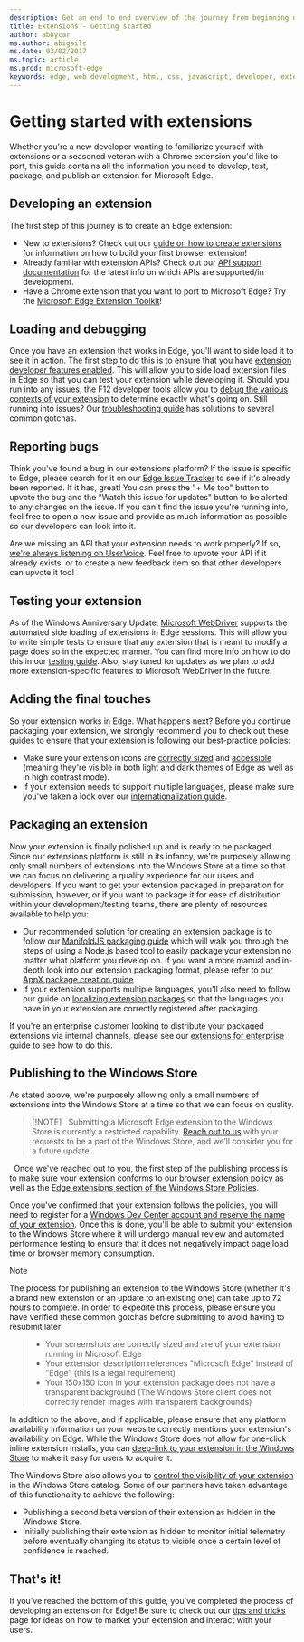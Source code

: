 ```yaml
---
description: Get an end to end overview of the journey from beginning development to packaging of Edge extensions.
title: Extensions - Getting started
author: abbycar
ms.author: abigailc
ms.date: 03/02/2017
ms.topic: article
ms.prod: microsoft-edge
keywords: edge, web development, html, css, javascript, developer, extensions
---
```


# Getting started with extensions

Whether you're a new developer wanting to familiarize yourself with extensions or a seasoned veteran with a Chrome extension you'd like to port, this guide contains all the information you need to develop, test, package, and publish an extension for Microsoft Edge. 

## Developing an extension 
The first step of this journey is to create an Edge extension: 
- New to extensions? Check out our [guide on how to create extensions](./creating-an-extension.md) for information on how to build your first browser extension! 
- Already familiar with extension APIs? Check out our [API support documentation](../api-support.md) for the latest info on which APIs are supported/in development. 
- Have a Chrome extension that you want to port to Microsoft Edge? Try the [Microsoft Edge Extension Toolkit](./porting-chrome-extensions.md)!
## Loading and debugging 
Once you have an extension that works in Edge, you'll want to side load it to see it in action. The first step to do this is to ensure that you have [extension developer features enabled](./adding-and-removing-extensions.md). This will allow you to side load extension files in Edge so that you can test your extension while developing it. Should you run into any issues, the F12 developer tools allow you to [debug the various contexts of your extension](./debugging-extensions.md) to determine exactly what's going on. Still running into issues? Our [troubleshooting guide](../troubleshooting.md) has solutions to several common gotchas. 

## Reporting bugs 
Think you've found a bug in our extensions platform? If the issue is specific to Edge, please search for it on our [Edge Issue Tracker](https://developer.microsoft.com/microsoft-edge/platform/issues/) to see if it's already been reported. If it has, great! You can press the "+ Me too" button to upvote the bug and the "Watch this issue for updates" button to be alerted to any changes on the issue. If you can't find the issue you're running into, feel free to open a new issue and provide as much information as possible so our developers can look into it. 

Are we missing an API that your extension needs to work properly? If so, [we're always listening on UserVoice](https://wpdev.uservoice.com/forums/257854-microsoft-edge-developer/category/87962-extensions). Feel free to upvote your API if it already exists, or to create a new feedback item so that other developers can upvote it too! 

## Testing your extension 
As of the Windows Anniversary Update, [Microsoft WebDriver](../../dev-guide/tools/webdriver.md) supports the automated side loading of extensions in Edge sessions. This will allow you to write simple tests to ensure that any extension that is meant to modify a page does so in the expected manner. You can find more info on how to do this in our [testing guide](./packaging/creating-and-testing-extension-packages.md#automated-testing-with-webdriver). Also, stay tuned for updates as we plan to add more extension-specific features to Microsoft WebDriver in the future.

## Adding the final touches 
So your extension works in Edge. What happens next? Before you continue packaging your extension, we strongly recommend you to check out these guides to ensure that your extension is following our best-practice policies: 
- Make sure your extension icons are [correctly sized](./guides/design.md) and [accessible](./accessibility.md) (meaning they're visible in both light and dark themes of Edge as well as in high contrast mode). 
- If your extension needs to support multiple languages, please make sure you've taken a look over our [internationalization guide](./internationalization.md). 
 
## Packaging an extension 

Now your extension is finally polished up and is ready to be packaged. Since our extensions platform is still in its infancy, we're purposely allowing only small numbers of extensions into the Windows Store at a time so that we can focus on delivering a quality experience for our users and developers. If you want to get your extension packaged in preparation for submission, however, or if you want to package it for ease of distribution within your development/testing teams, there are plenty of resources available to help you: 

- Our recommended solution for creating an extension package is to follow our [ManifoldJS packaging guide](./packaging/using-manifoldjs-to-package-extensions.md) which will walk you through the steps of using a Node.js based tool to easily package your extension no matter what platform you develop on. If you want a more manual and in-depth look into our extension packaging format, please refer to our [AppX package creation guide](./packaging/creating-and-testing-extension-packages.md#preparing-the-submission-folder). 
- If your extension supports multiple languages, you'll also need to follow our guide on [localizing extension packages](./packaging/localizing-extension-packages.md) so that the languages you have in your extension are correctly registered after packaging. 

If you're an enterprise customer looking to distribute your packaged extensions via internal channels, please see our [extensions for enterprise guide](../extensions-for-enterprise.md) to see how to do this.  

## Publishing to the Windows Store 
As stated above, we're purposely allowing only a small numbers of extensions into the Windows Store at a time so that we can focus on quality.

> [!NOTE]  
> Submitting a Microsoft Edge extension to the Windows Store is currently a restricted capability. [Reach out to us](http://aka.ms/extension-request) with your requests to be a part of the Windows Store, and we’ll consider you for a future update.

 
Once we've reached out to you, the first step of the publishing process is to make sure your extension conforms to our [browser extension policy](../microsoft-browser-extension-policy.md) as well as the [Edge extensions section of the Windows Store Policies](https://msdn.microsoft.com/library/windows/apps/dn764944.aspx#pol_10_12). 

Once you've confirmed that your extension follows the policies, you will need to register for a [Windows Dev Center account and reserve the name of your extension](./packaging/extensions-in-the-windows-dev-center.md). Once this is done, you'll be able to submit your extension to the Windows Store where it will undergo manual review and automated performance testing to ensure that it does not negatively impact page load time or browser memory consumption.  
 
> [!NOTE] 
The process for publishing an extension to the Windows Store (whether it's a brand new extension or an update to an existing one) can take up to 72 hours to complete. In order to expedite this process, please ensure you have verified these common gotchas before submitting to avoid having to resubmit later: 
> - Your screenshots are correctly sized and are of your extension running in Microsoft Edge 
> - Your extension description references "Microsoft Edge" instead of "Edge" (this is a legal requirement) 
> - Your 150x150 icon in your extension package does not have a transparent background (The Windows Store client does not correctly render images with transparent backgrounds) 


In addition to the above, and if applicable, please ensure that any platform availability information on your website correctly mentions your extension's availability on Edge. While the Windows Store does not allow for one-click inline extension installs, you can [deep-link to your extension in the Windows Store](../tips-and-tricks.md#get-a-direct-link-to-your-extension-in-the-windows-store) to make it easy for users to acquire it. 

The Windows Store also allows you to [control the visibility of your extension](https://blogs.windows.com/buildingapps/2015/09/10/managing-hidden-apps-beta-apps-and-visibility-of-in-app-purchases-in-dev-center/) in the Windows Store catalog. Some of our partners have taken advantage of this functionality to achieve the following: 
- Publishing a second beta version of their extension as hidden in the Windows Store.
- Initially publishing their extension as hidden to monitor initial telemetry before eventually changing its status to visible once a certain level of confidence is reached.
 
## That's it! 
If you've reached the bottom of this guide, you've completed the process of developing an extension for Edge! Be sure to check out our [tips and tricks](../tips-and-tricks.md) page for ideas on how to market your extension and interact with your users.  

